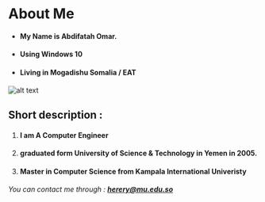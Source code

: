 # About Me

+ #### My Name is Abdifatah Omar.

+ #### Using Windows 10

+ #### Living in Mogadishu Somalia / EAT

![alt text](https://pbs.twimg.com/media/DF43aDTXUAAVP1Z.jpg "Mogadishu View")

## Short description :
 
1. #### I am A Computer Engineer 

2. #### graduated form University of Science & Technology in Yemen in 2005.

3. #### Master in Computer Science from Kampala International Univeristy
 
###### You can contact me through : ***herery@mu.edu.so***
